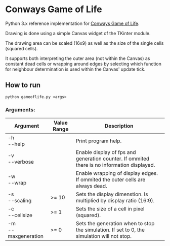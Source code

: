 # Conways Game of Life

Python 3.x reference implementation for [Conways Game of Life](https://en.wikipedia.org/wiki/Conway%27s_Game_of_Life).

Drawing is done using a simple Canvas widget of the TKinter module.

The drawing area can be scaled (16x9) as well as the size of the single cells (squared cells).

It supports both interpreting the outer area (not within the Canvas) as constant dead cells or wrapping around edges by selecting which function for neighbour determination is used within the Canvas' update tick.

## How to run

```
python gameoflife.py <args>
```

### Arguments:
| Argument | Value Range | Description |
| --- | --- | --- |
| -h <br> --help || Print program help.
| -v <br> --verbose || Enable display of fps and generation counter. If ommited there is no information displayed.
| -w <br> --wrap || Enable wrapping of display edges. If ommited the outer cells are always dead.
| -s <br> --scaling | >= 10 | Sets the display dimenstion. Is multiplied by display ratio (16:9).
| -c <br> --cellsize | >= 1 | Sets the size of a cell in pixel (squared).
| -m <br> --maxgeneration | >= 0 | Sets the generation when to stop the simulation. If set to 0, the simulation will not stop.
